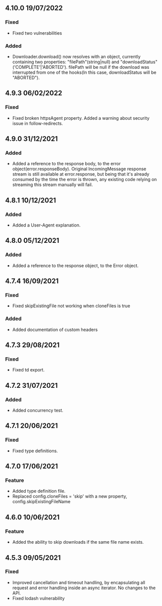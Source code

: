 ## 4.10.0 19/07/2022

### Fixed
- Fixed two vulnerabilities

### Added
- Downloader.download() now resolves with an object, currently containing two properties: "filePath"(string|null) and "downloadStatus"('COMPLETE'|'ABORTED').
filePath will be null if the download was interrupted from one of the hooks(In this case, downloadStatus will be "ABORTED").

## 4.9.3 06/02/2022

### Fixed
- Fixed broken httpsAgent property. Added a warning about security issue in follow-redirects.

## 4.9.0 31/12/2021

### Added
- Added a reference to the response body, to the error object(error.responseBody). Original IncomingMessage response stream is still available at error.response, but being that it's already consumed by the time the error is thrown, any existing code relying on streaming this stream manually will fail.

## 4.8.1 10/12/2021

### Added
- Added a User-Agent explanation.

## 4.8.0 05/12/2021

### Added
- Added a reference to the response object, to the Error object.

## 4.7.4 16/09/2021

### Fixed
- Fixed skipExistingFile not working when cloneFiles is true

### Added
- Added documentation of custom headers

## 4.7.3 29/08/2021

### Fixed
- Fixed td export.

## 4.7.2 31/07/2021

### Added
- Added concurrency test.

## 4.7.1 20/06/2021

### Fixed
- Fixed type definitions.


## 4.7.0 17/06/2021

### Feature
- Added type definition file.
- Replaced config.cloneFiles = 'skip' with a new property, config.skipExistingFileName
## 4.6.0 10/06/2021

### Feature
- Added the ability to skip downloads if the same file name exists.

## 4.5.3 09/05/2021

### Fixed
- Improved cancellation and timeout handling, by encapsulating all request and error handling inside an async iterator.
No changes to the API.
- Fixed lodash vulnerability
